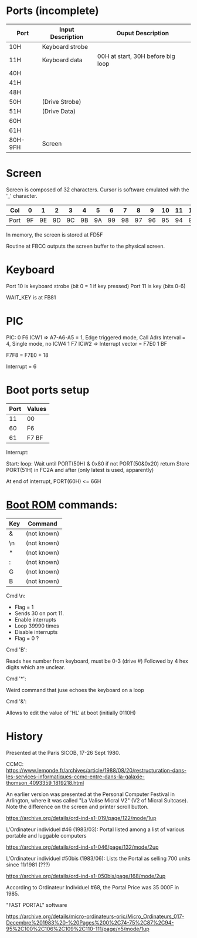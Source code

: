 
# Ports (incomplete)

Port | Input Description | Ouput Description
-----|-------------------|-----------------
10H | Keyboard strobe |
11H | Keyboard data | 00H at start, 30H before big loop
40H |
41H |
48H |
50H | (Drive Strobe)
51H | (Drive Data)
60H |
61H |
80H-9FH	| Screen


# Screen

Screen is composed of 32 characters. Cursor is software emulated with the '_' character.

|Col | 0  | 1  | 2  | 3  | 4  | 5  | 6  | 7  | 8  | 9  | 10 | 11 | 12 | 13 | 14 | 15 | 16 | 17 | 18 | 19 | 20 | 21 | 22 | 23 | 24 | 25 | 26 | 27 | 28 | 29 | 30 | 31 |
|----|----|----|----|----|----|----|----|----|----|----|----|----|----|----|----|----|----|----|----|----|----|----|----|----|----|----|----|----|----|----|----|----|
|Port| 9F | 9E | 9D | 9C | 9B | 9A | 99 | 98 | 97 | 96 | 95 | 94 | 93 | 92 | 91 | 90 | 8F | 8E | 8D | 8C | 8B | 8A | 89 | 88 | 87 | 86 | 85 | 84 | 83 | 82 | 81 | 80 |

In memory, the screen is stored at FD5F

Routine at FBCC outputs the screen buffer to the physical screen.

# Keyboard

Port 10 is keyboard strobe (bit 0 = 1 if key pressed)
Port 11 is key (bits 0-6)

WAIT_KEY is at FB81

# PIC

PIC:
	0 F6 ICW1 => A7-A6-A5 = 1, Edge triggered mode, Call Adrs Interval = 4, Single mode, no ICW4
	1 F7 ICW2 => Interrupt vector = F7E0
	1 BF


F7F8 = F7E0 + 18

Interrupt = 6


# Boot ports setup

| Port | Values |
|------|--------|
|  11  | 00     |
|  60  | F6     |
|  61  | F7 BF  |

Interrupt:

Start:
    loop:
        Wait until PORT(50H) & 0x80
        if not PORT(50&0x20)
            return
        Store PORT(51H) in FC2A and after (only latest is used, apparently)

At end of interrupt, PORT(60H) <= 66H


# [Boot ROM](../roms/portal.asm) commands:

| Key | Command      |
|-----|--------------|
| &   | (not known)  |
| \n  | (not known)  | 
| *   | (not known)  |
| :   | (not known)  |
| G   | (not known)  |
| B   | (not known)  |

Cmd \n:

* Flag = 1
* Sends 30 on port 11.
* Enable interrupts
* Loop 39990 times
* Disable interrupts
* Flag = 0
?

Cmd 'B':

Reads hex number from keyboard, must be 0-3 (drive #)
Followed by 4 hex digits which are unclear.

Cmd '*':

Weird command that juse echoes the keyboard on a loop

Cmd '&':

Allows to edit the value of 'HL' at boot (initially 0110H)


# History

Presented at the Paris SICOB, 17-26 Sept 1980.

CCMC: https://www.lemonde.fr/archives/article/1988/08/20/restructuration-dans-les-services-informatiques-ccmc-entre-dans-la-galaxie-thomson_4093359_1819218.html


An earlier version was presented at the Personal Computer Festival in Arlington, where it was called "La Valise Micral V2" (V2 of Micral Suitcase). Note the difference on the screen and printer scroll button.

https://archive.org/details/ord-ind-s1-019/page/122/mode/1up


L'Ordinateur individuel #46 (1983/03): Portal listed among a list of various portable and luggable computers

https://archive.org/details/ord-ind-s1-046/page/132/mode/2up


L'Ordinateur individuel #50bis (1983/06): Lists the Portal as selling 700 units since 11/1981 (???)

https://archive.org/details/ord-ind-s1-050bis/page/168/mode/2up


According to Ordinateur Individuel #68, the Portal Price was 35 000F in 1985.

"FAST PORTAL" software

https://archive.org/details/micro-ordinateurs-oric/Micro_Ordinateurs_017-Decembre%201983%20-%20Pages%200%2C74-75%2C87%2C94-95%2C100%2C106%2C109%2C110-111/page/n5/mode/1up

